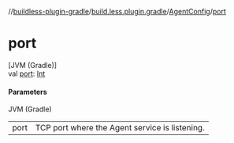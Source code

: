 //[buildless-plugin-gradle](../../../index.md)/[build.less.plugin.gradle](../index.md)/[AgentConfig](index.md)/[port](port.md)

# port

[JVM (Gradle)]\
val [port](port.md): [Int](https://kotlinlang.org/api/latest/jvm/stdlib/kotlin/-int/index.html)

#### Parameters

JVM (Gradle)

| | |
|---|---|
| port | TCP port where the Agent service is listening. |
